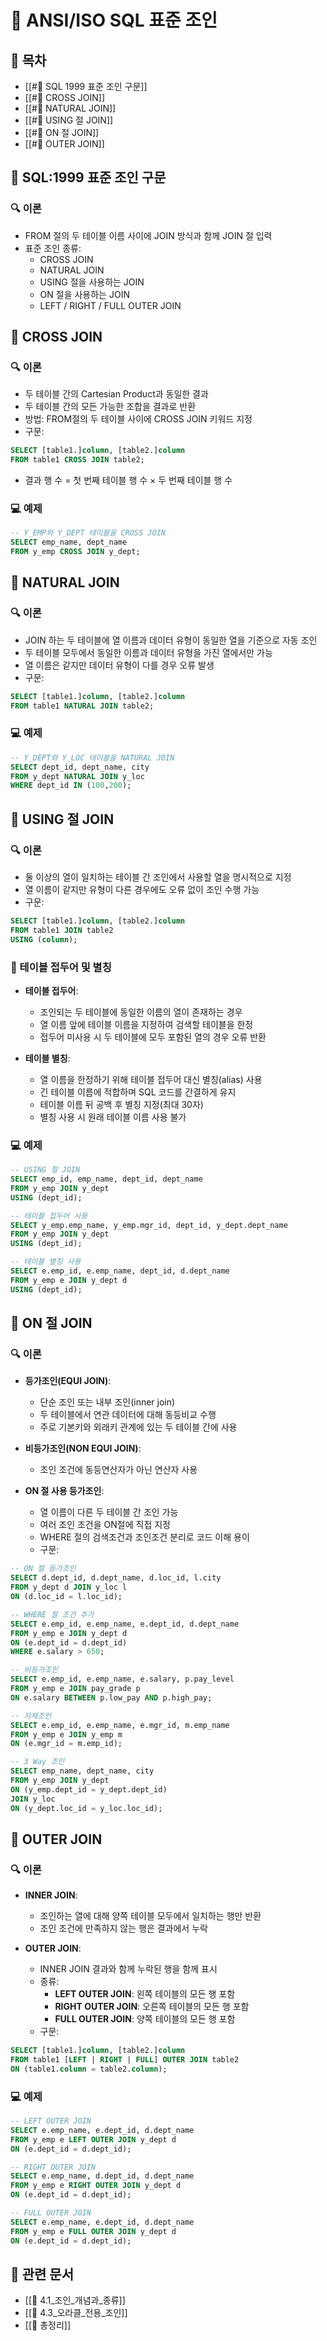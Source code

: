 # 🔄 ANSI/ISO SQL 표준 조인

## 📑 목차
- [[#🔄 SQL 1999 표준 조인 구문]]
- [[#🔀 CROSS JOIN]]
- [[#🔄 NATURAL JOIN]]
- [[#🔄 USING 절 JOIN]]
- [[#🔄 ON 절 JOIN]]
- [[#🔄 OUTER JOIN]]

## 🔄 SQL:1999 표준 조인 구문
### 🔍 이론
- FROM 절의 두 테이블 이름 사이에 JOIN 방식과 함께 JOIN 절 입력
- 표준 조인 종류:
  - CROSS JOIN
  - NATURAL JOIN
  - USING 절을 사용하는 JOIN
  - ON 절을 사용하는 JOIN
  - LEFT / RIGHT / FULL OUTER JOIN

## 🔀 CROSS JOIN
### 🔍 이론
- 두 테이블 간의 Cartesian Product과 동일한 결과
- 두 테이블 간의 모든 가능한 조합을 결과로 반환
- 방법: FROM절의 두 테이블 사이에 CROSS JOIN 키워드 지정
- 구문: 
```sql
SELECT [table1.]column, [table2.]column  
FROM table1 CROSS JOIN table2;
```
- 결과 행 수 = 첫 번째 테이블 행 수 × 두 번째 테이블 행 수

### 💻 예제
```sql
-- Y_EMP와 Y_DEPT 테이블을 CROSS JOIN  
SELECT emp_name, dept_name  
FROM y_emp CROSS JOIN y_dept;
```
## 🔄 NATURAL JOIN
### 🔍 이론
- JOIN 하는 두 테이블에 열 이름과 데이터 유형이 동일한 열을 기준으로 자동 조인
- 두 테이블 모두에서 동일한 이름과 데이터 유형을 가진 열에서만 가능
- 열 이름은 같지만 데이터 유형이 다를 경우 오류 발생
- 구문:
```sql
SELECT [table1.]column, [table2.]column  
FROM table1 NATURAL JOIN table2;
```

### 💻 예제
```sql
-- Y_DEPT와 Y_LOC 테이블을 NATURAL JOIN  
SELECT dept_id, dept_name, city  
FROM y_dept NATURAL JOIN y_loc  
WHERE dept_id IN (100,200);
```
## 🔄 USING 절 JOIN
### 🔍 이론
- 둘 이상의 열이 일치하는 테이블 간 조인에서 사용할 열을 명시적으로 지정
- 열 이름이 같지만 유형이 다른 경우에도 오류 없이 조인 수행 가능
- 구문:
```sql
SELECT [table1.]column, [table2.]column  
FROM table1 JOIN table2  
USING (column);
```
### 📝 테이블 접두어 및 별칭
- **테이블 접두어**:
  - 조인되는 두 테이블에 동일한 이름의 열이 존재하는 경우
  - 열 이름 앞에 테이블 이름을 지정하여 검색할 테이블을 한정
  - 접두어 미사용 시 두 테이블에 모두 포함된 열의 경우 오류 반환

- **테이블 별칭**:
  - 열 이름을 한정하기 위해 테이블 접두어 대신 별칭(alias) 사용
  - 긴 테이블 이름에 적합하며 SQL 코드를 간결하게 유지
  - 테이블 이름 뒤 공백 후 별칭 지정(최대 30자)
  - 별칭 사용 시 원래 테이블 이름 사용 불가
### 💻 예제
```sql
-- USING 절 JOIN  
SELECT emp_id, emp_name, dept_id, dept_name  
FROM y_emp JOIN y_dept  
USING (dept_id);

-- 테이블 접두어 사용  
SELECT y_emp.emp_name, y_emp.mgr_id, dept_id, y_dept.dept_name  
FROM y_emp JOIN y_dept  
USING (dept_id);

-- 테이블 별칭 사용  
SELECT e.emp_id, e.emp_name, dept_id, d.dept_name  
FROM y_emp e JOIN y_dept d  
USING (dept_id);
```
## 🔄 ON 절 JOIN
### 🔍 이론
- **등가조인(EQUI JOIN)**:
  - 단순 조인 또는 내부 조인(inner join)
  - 두 테이블에서 연관 데이터에 대해 동등비교 수행
  - 주로 기본키와 외래키 관계에 있는 두 테이블 간에 사용

- **비등가조인(NON EQUI JOIN)**:
  - 조인 조건에 동등연산자가 아닌 연산자 사용

- **ON 절 사용 등가조인**:
  - 열 이름이 다른 두 테이블 간 조인 가능
  - 여러 조인 조건을 ON절에 직접 지정
  - WHERE 절의 검색조건과 조인조건 분리로 코드 이해 용이
  - 구문:
```sql
-- ON 절 등가조인  
SELECT d.dept_id, d.dept_name, d.loc_id, l.city  
FROM y_dept d JOIN y_loc l  
ON (d.loc_id = l.loc_id);

-- WHERE 절 조건 추가  
SELECT e.emp_id, e.emp_name, e.dept_id, d.dept_name  
FROM y_emp e JOIN y_dept d  
ON (e.dept_id = d.dept_id)  
WHERE e.salary > 650;

-- 비등가조인  
SELECT e.emp_id, e.emp_name, e.salary, p.pay_level  
FROM y_emp e JOIN pay_grade p  
ON e.salary BETWEEN p.low_pay AND p.high_pay;

-- 자체조인  
SELECT e.emp_id, e.emp_name, e.mgr_id, m.emp_name  
FROM y_emp e JOIN y_emp m  
ON (e.mgr_id = m.emp_id);

-- 3 Way 조인  
SELECT emp_name, dept_name, city  
FROM y_emp JOIN y_dept  
ON (y_emp.dept_id = y_dept.dept_id)  
JOIN y_loc  
ON (y_dept.loc_id = y_loc.loc_id);
```

## 🔄 OUTER JOIN
### 🔍 이론
- **INNER JOIN**:
  - 조인하는 열에 대해 양쪽 테이블 모두에서 일치하는 행만 반환
  - 조인 조건에 만족하지 않는 행은 결과에서 누락

- **OUTER JOIN**:
  - INNER JOIN 결과와 함께 누락된 행을 함께 표시
  - 종류:
    - **LEFT OUTER JOIN**: 왼쪽 테이블의 모든 행 포함
    - **RIGHT OUTER JOIN**: 오른쪽 테이블의 모든 행 포함
    - **FULL OUTER JOIN**: 양쪽 테이블의 모든 행 포함
  - 구문:
```sql
SELECT [table1.]column, [table2.]column  
FROM table1 [LEFT | RIGHT | FULL] OUTER JOIN table2  
ON (table1.column = table2.column);
```
### 💻 예제
```sql
-- LEFT OUTER JOIN  
SELECT e.emp_name, e.dept_id, d.dept_name  
FROM y_emp e LEFT OUTER JOIN y_dept d  
ON (e.dept_id = d.dept_id);

-- RIGHT OUTER JOIN  
SELECT e.emp_name, d.dept_id, d.dept_name  
FROM y_emp e RIGHT OUTER JOIN y_dept d  
ON (e.dept_id = d.dept_id);

-- FULL OUTER JOIN  
SELECT e.emp_name, e.dept_id, d.dept_name  
FROM y_emp e FULL OUTER JOIN y_dept d  
ON (e.dept_id = d.dept_id);
```
## 🔗 관련 문서
- [[📝 4.1_조인_개념과_종류]]
- [[📝 4.3_오라클_전용_조인]]
- [[📝 총정리]]

